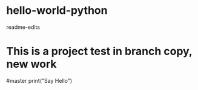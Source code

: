 # hello-world-python
readme-edits
# This is a project test in branch copy, new work

#master
print("Say Hello")
